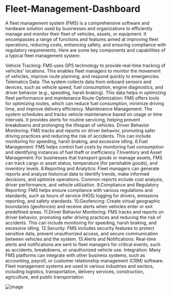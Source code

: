 # Fleet-Management-Dashboard

A fleet management system (FMS) is a comprehensive software and hardware solution used by businesses and organizations to efficiently manage and monitor their fleet of vehicles, assets, or equipment. It encompasses a range of functions and features aimed at improving fleet operations, reducing costs, enhancing safety, and ensuring compliance with regulatory requirements. Here are some key components and capabilities of a typical fleet management system:

Vehicle Tracking: FMS uses GPS technology to provide real-time tracking of vehicles' locations. This enables fleet managers to monitor the movement of vehicles, improve route planning, and respond quickly to emergencies.
Telematics Data: The system collects data from onboard sensors and devices, such as vehicle speed, fuel consumption, engine diagnostics, and driver behavior (e.g., speeding, harsh braking). This data helps in optimizing fleet performance and maintenance
Route Optimization: FMS offers tools for optimizing routes, which can reduce fuel consumption, minimize driving time, and improve delivery efficiency.
Maintenance Management: The system schedules and tracks vehicle maintenance based on usage or time intervals. It provides alerts for routine servicing, helping prevent breakdowns and prolonging the lifespan of vehicles.
Driver Behavior Monitoring: FMS tracks and reports on driver behavior, promoting safer driving practices and reducing the risk of accidents. This can include monitoring for speeding, harsh braking, and excessive idling.
6.Fuel Management: FMS helps control fuel costs by monitoring fuel consumption and identifying instances of fuel theft or inefficiency
7.Inventory and Asset Management: For businesses that transport goods or manage assets, FMS can track cargo or asset status, temperature (for perishable goods), and inventory levels.
8.Reporting and Analytics: Fleet managers can generate reports and analyze historical data to identify trends, make informed decisions, and optimize operations. Common reports include cost analysis, driver performance, and vehicle utilization.
9.Compliance and Regulatory Reporting: FMS helps ensure compliance with various regulations and standards, such as hours of service (HOS) logging for drivers, emissions reporting, and safety standards.
10.Geofencing: Create virtual geographic boundaries (geofences) and receive alerts when vehicles enter or exit predefined areas.
11.Driver Behavior Monitoring: FMS tracks and reports on driver behavior, promoting safer driving practices and reducing the risk of accidents. This can include monitoring for speeding, harsh braking, and excessive idling.
12.Security: FMS includes security features to protect sensitive data, prevent unauthorized access, and secure communication between vehicles and the system.
13.Alerts and Notifications: Real-time alerts and notifications are sent to fleet managers for critical events, such as accidents, breakdowns, or unauthorized vehicle use.
Integration: Many FMS platforms can integrate with other business systems, such as accounting, payroll, or customer relationship management (CRM) software.
Fleet management systems are used in various industries and sectors, including logistics, transportation, delivery services, construction, agriculture, and public transportation


![image](https://github.com/jnana027/Fleet-Management-Dashboard/assets/120124430/caae4a17-c15b-468b-b9d2-c647c7dcd771)
